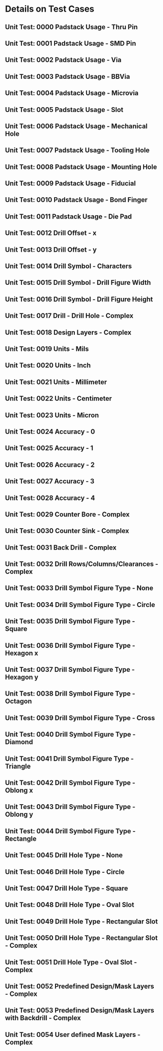 # Details on Test Cases

## Unit Test: 0000 Padstack Usage - Thru Pin

## Unit Test: 0001 Padstack Usage - SMD Pin

## Unit Test: 0002 Padstack Usage - Via

## Unit Test: 0003 Padstack Usage - BBVia

## Unit Test: 0004 Padstack Usage - Microvia

## Unit Test: 0005 Padstack Usage - Slot

## Unit Test: 0006 Padstack Usage - Mechanical Hole

## Unit Test: 0007 Padstack Usage - Tooling Hole

## Unit Test: 0008 Padstack Usage - Mounting Hole

## Unit Test: 0009 Padstack Usage - Fiducial

## Unit Test: 0010 Padstack Usage - Bond Finger

## Unit Test: 0011 Padstack Usage - Die Pad

## Unit Test: 0012 Drill Offset - x

## Unit Test: 0013 Drill Offset - y

## Unit Test: 0014 Drill Symbol - Characters

## Unit Test: 0015 Drill Symbol - Drill Figure Width

## Unit Test: 0016 Drill Symbol - Drill Figure Height

## Unit Test: 0017 Drill - Drill Hole - Complex

## Unit Test: 0018 Design Layers - Complex

## Unit Test: 0019 Units - Mils

## Unit Test: 0020 Units - Inch

## Unit Test: 0021 Units - Millimeter

## Unit Test: 0022 Units - Centimeter

## Unit Test: 0023 Units - Micron

## Unit Test: 0024 Accuracy - 0

## Unit Test: 0025 Accuracy - 1

## Unit Test: 0026 Accuracy - 2

## Unit Test: 0027 Accuracy - 3

## Unit Test: 0028 Accuracy - 4

## Unit Test: 0029 Counter Bore - Complex

## Unit Test: 0030 Counter Sink - Complex

## Unit Test: 0031 Back Drill - Complex

## Unit Test: 0032 Drill Rows/Columns/Clearances - Complex

## Unit Test: 0033 Drill Symbol Figure Type - None

## Unit Test: 0034 Drill Symbol Figure Type - Circle

## Unit Test: 0035 Drill Symbol Figure Type - Square

## Unit Test: 0036 Drill Symbol Figure Type - Hexagon x

## Unit Test: 0037 Drill Symbol Figure Type - Hexagon y

## Unit Test: 0038 Drill Symbol Figure Type - Octagon

## Unit Test: 0039 Drill Symbol Figure Type - Cross

## Unit Test: 0040 Drill Symbol Figure Type - Diamond

## Unit Test: 0041 Drill Symbol Figure Type - Triangle

## Unit Test: 0042 Drill Symbol Figure Type - Oblong x

## Unit Test: 0043 Drill Symbol Figure Type - Oblong y

## Unit Test: 0044 Drill Symbol Figure Type - Rectangle

## Unit Test: 0045 Drill Hole Type - None

## Unit Test: 0046 Drill Hole Type - Circle

## Unit Test: 0047 Drill Hole Type - Square

## Unit Test: 0048 Drill Hole Type - Oval Slot

## Unit Test: 0049 Drill Hole Type - Rectangular Slot

## Unit Test: 0050 Drill Hole Type - Rectangular Slot - Complex

## Unit Test: 0051 Drill Hole Type - Oval Slot - Complex

## Unit Test: 0052 Predefined Design/Mask Layers - Complex

## Unit Test: 0053 Predefined Design/Mask Layers with Backdrill - Complex

## Unit Test: 0054 User defined Mask Layers - Complex
